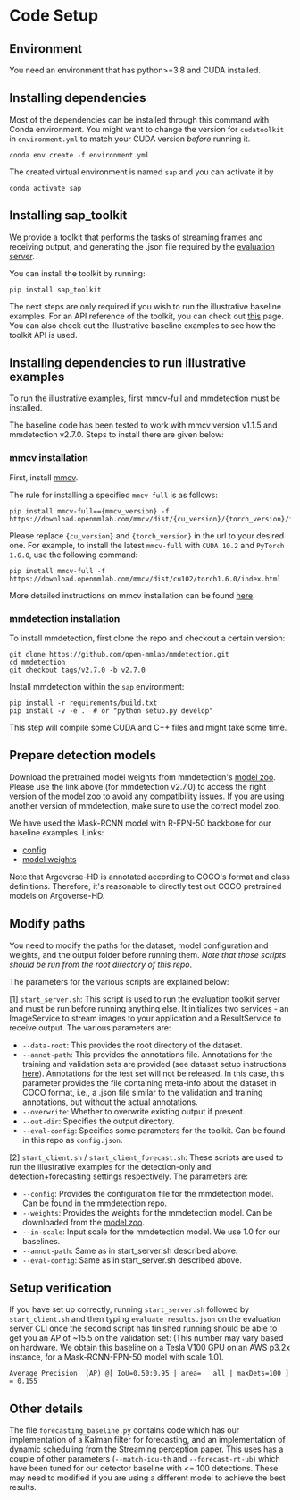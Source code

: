 # Code Setup

## Environment
You need an environment that has python>=3.8 and CUDA installed. 

## Installing dependencies

Most of the dependencies can be installed through this command with Conda environment. You might want to change the version for `cudatoolkit` in `environment.yml` to match your CUDA version <em>before</em> running it.

```
conda env create -f environment.yml
```

The created virtual environment is named `sap` and you can activate it by
```
conda activate sap
```

## Installing sap_toolkit

We provide a toolkit that performs the tasks of streaming frames and receiving output, and generating the .json file required by the [evaluation server]().

You can install the toolkit by running:

```
pip install sap_toolkit
```

The next steps are only required if you wish to run the illustrative baseline examples. For an API reference of the toolkit, you can check out [this]() page. You can also check out the illustrative baseline examples to see how the toolkit API is used. 

## Installing dependencies to run illustrative examples

To run the illustrative examples, first mmcv-full and mmdetection must be installed.

The baseline code has been tested to work with mmcv version v1.1.5 and mmdetection v2.7.0. Steps to install there are given below:

### mmcv installation

First, install [mmcv](https://github.com/open-mmlab/mmcv/tree/v1.1.5). 

The rule for installing a specified ``mmcv-full`` is as follows:

```shell
pip install mmcv-full=={mmcv_version} -f https://download.openmmlab.com/mmcv/dist/{cu_version}/{torch_version}/index.html
```

Please replace `{cu_version}` and ``{torch_version}`` in the url to your desired one. For example,
to install the latest ``mmcv-full`` with ``CUDA 10.2`` and ``PyTorch 1.6.0``, use the following command:

```shell
pip install mmcv-full -f https://download.openmmlab.com/mmcv/dist/cu102/torch1.6.0/index.html
```

More detailed instructions on mmcv installation can be found [here](https://github.com/open-mmlab/mmcv/blob/master/README.md).

### mmdetection installation

To install mmdetection, first clone the repo and checkout a certain version:
```
git clone https://github.com/open-mmlab/mmdetection.git
cd mmdetection
git checkout tags/v2.7.0 -b v2.7.0
```

Install mmdetection within the `sap` environment:
```
pip install -r requirements/build.txt
pip install -v -e .  # or "python setup.py develop"
```
This step will compile some CUDA and C++ files and might take some time.


## Prepare detection models

Download the pretrained model weights from mmdetection's [model zoo](https://github.com/open-mmlab/mmdetection/blob/v2.7.0/docs/model_zoo.md). Please use the link above (for mmdetection v2.7.0) to access the right version of the model zoo to avoid any compatibility issues. If you are using another version of mmdetection, make sure to use the correct model zoo.

We have used the Mask-RCNN model with R-FPN-50 backbone for our baseline examples. 
Links: 
- [config](https://github.com/open-mmlab/mmdetection/blob/v2.7.0/configs/mask_rcnn/mask_rcnn_r50_fpn_2x_coco.py)
- [model weights](http://download.openmmlab.com/mmdetection/v2.0/mask_rcnn/mask_rcnn_r50_fpn_2x_coco/mask_rcnn_r50_fpn_2x_coco_bbox_mAP-0.392__segm_mAP-0.354_20200505_003907-3e542a40.pth)


Note that Argoverse-HD is annotated according to COCO's format and class definitions. Therefore, it's reasonable to directly test out COCO pretrained models on Argoverse-HD.

## Modify paths

 You need to modify the paths for the dataset, model configuration and weights, and the output folder before running them. <em>Note that those scripts should be run from the root directory of this repo</em>. 

The parameters for the various scripts are explained below:

[1] `start_server.sh`: This script is used to run the evaluation toolkit server and must be run before running anything else. It initializes two services - an ImageService to stream images to your application and a ResultService to receive output. The various parameters are:

- `--data-root`: This provides the root directory of the dataset.
- `--annot-path`: This provides the annotations file. Annotations for the training and validation sets are provided (see dataset setup instructions [here](https://github.com/mtli/sAP/blob/master/doc/data_setup.md)). Annotations for the test set will not be released. In this case, this parameter provides the file containing meta-info about the dataset in COCO format, i.e., a .json file similar to the validation and training annotations, but without the actual annotations.
- `--overwrite`: Whether to overwrite existing output if present.
- `--out-dir`: Specifies the output directory. 
- `--eval-config`: Specifies some parameters for the toolkit. Can be found in this repo as `config.json`.

[2] `start_client.sh` / `start_client_forecast.sh`: These scripts are used to run the illustrative examples for the detection-only and detection+forecasting settings respectively. The parameters are:

- `--config`: Provides the configuration file for the mmdetection model. Can be found in the mmdetection repo.
- `--weights`: Provides the weights for the mmdetection model. Can be downloaded from the [model zoo](https://github.com/open-mmlab/mmdetection/blob/v2.7.0/docs/model_zoo.md).
- `--in-scale`: Input scale for the mmdetection model. We use 1.0 for our baselines.
- `--annot-path`: Same as in start_server.sh described above.
- `--eval-config`: Same as in start_server.sh described above.


## Setup verification

If you have set up correctly, running `start_server.sh` followed by  `start_client.sh` and then typing `evaluate results.json` on the evaluation server CLI once the second script has finished running should be able to get you an AP of ~15.5 on the validation set: (This number may vary based on hardware. We obtain this baseline on a Tesla V100 GPU on an AWS p3.2x instance, for a Mask-RCNN-FPN-50 model with scale 1.0).
```
Average Precision  (AP) @[ IoU=0.50:0.95 | area=   all | maxDets=100 ] = 0.155
```

## Other details

The file `forecasting_baseline.py` contains code which has our implementation of a Kalman filter for forecasting, and an implementation of dynamic scheduling from the Streaming perception paper. This uses has a couple of other parameters (`--match-iou-th` and `--forecast-rt-ub`) which have been tuned for our detector baseline with <= 100 detections. These may need to modified if you are using a different model to achieve the best results.